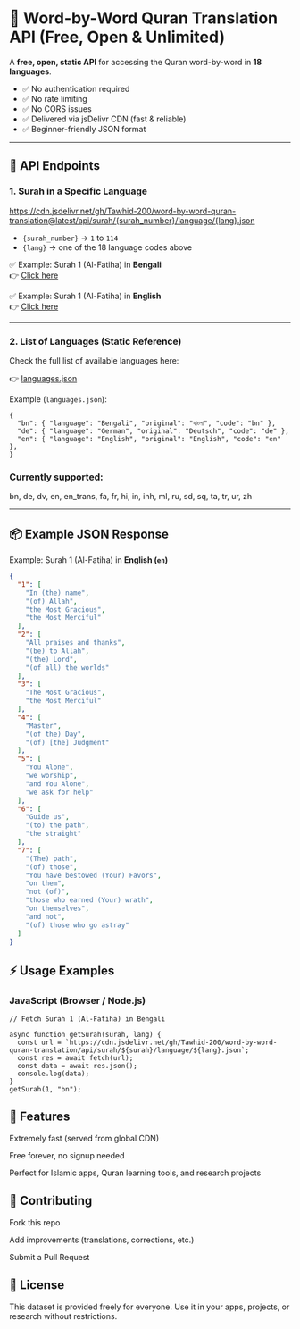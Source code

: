 # 📖 Word-by-Word Quran Translation API (Free, Open & Unlimited)

A **free, open, static API** for accessing the Quran word-by-word in **18 languages**.  
- ✅ No authentication required  
- ✅ No rate limiting  
- ✅ No CORS issues  
- ✅ Delivered via jsDelivr CDN (fast & reliable)  
- ✅ Beginner-friendly JSON format  

---

## 📂 API Endpoints

### 1. Surah in a Specific Language
https://cdn.jsdelivr.net/gh/Tawhid-200/word-by-word-quran-translation@latest/api/surah/{surah_number}/language/{lang}.json


- `{surah_number}` → `1` to `114`  
- `{lang}` → one of the 18 language codes above  

✅ Example: Surah 1 (Al-Fatiha) in **Bengali**  
👉 [Click here](https://cdn.jsdelivr.net/gh/Tawhid-200/word-by-word-quran-translation@latest/api/surah/1/language/bn.json)

✅ Example: Surah 1 (Al-Fatiha) in **English**  
👉 [Click here](https://cdn.jsdelivr.net/gh/Tawhid-200/word-by-word-quran-translation@latest/api/surah/1/language/en.json)

---

### 2. List of Languages (Static Reference)

Check the full list of available languages here:

👉 [languages.json](https://cdn.jsdelivr.net/gh/Tawhid-200/word-by-word-quran-translation@latest/api/surah/languages.json)

Example (`languages.json`):
```
{
  "bn": { "language": "Bengali", "original": "বাংলা", "code": "bn" },
  "de": { "language": "German", "original": "Deutsch", "code": "de" },
  "en": { "language": "English", "original": "English", "code": "en" },
}
```

### Currently supported:
bn, de, dv, en, en_trans, fa, fr, hi, in, inh, ml, ru, sd, sq, ta, tr, ur, zh

---
## 📦 Example JSON Response

Example: Surah 1 (Al-Fatiha) in **English (`en`)**

```json
{
  "1": [
    "In (the) name",
    "(of) Allah",
    "the Most Gracious",
    "the Most Merciful"
  ],
  "2": [
    "All praises and thanks",
    "(be) to Allah",
    "(the) Lord",
    "(of all) the worlds"
  ],
  "3": [
    "The Most Gracious",
    "the Most Merciful"
  ],
  "4": [
    "Master",
    "(of the) Day",
    "(of) [the] Judgment"
  ],
  "5": [
    "You Alone",
    "we worship",
    "and You Alone",
    "we ask for help"
  ],
  "6": [
    "Guide us",
    "(to) the path",
    "the straight"
  ],
  "7": [
    "(The) path",
    "(of) those",
    "You have bestowed (Your) Favors",
    "on them",
    "not (of)",
    "those who earned (Your) wrath",
    "on themselves",
    "and not",
    "(of) those who go astray"
  ]
}
```
## ⚡ Usage Examples
### JavaScript (Browser / Node.js)

```
// Fetch Surah 1 (Al-Fatiha) in Bengali

async function getSurah(surah, lang) {
  const url = `https://cdn.jsdelivr.net/gh/Tawhid-200/word-by-word-quran-translation/api/surah/${surah}/language/${lang}.json`;
  const res = await fetch(url);
  const data = await res.json();
  console.log(data);
}
getSurah(1, "bn");
```

## 🚀 Features

Extremely fast (served from global CDN)

Free forever, no signup needed

Perfect for Islamic apps, Quran learning tools, and research projects

## 🤝 Contributing

Fork this repo

Add improvements (translations, corrections, etc.)

Submit a Pull Request

## 📜 License

This dataset is provided freely for everyone.
Use it in your apps, projects, or research without restrictions.

